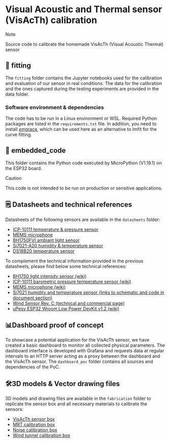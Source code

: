 # Visual Acoustic and Thermal sensor (VisAcTh) calibration
> [!NOTE]
> Source code to calibrate the homemade VisAcTh (Visual Acoustic Thermal) sensor


## 📁 fitting
The `fitting` folder contains the Jupyter notebooks used for the calibration and evaluation of our sensor in real conditions. The data for the calibration and the ones captured during the testing experiments are provided in the data folder.

### Software environment & dependencies 
The code has to be run in a Linux environment or WSL.
Required Python packages are listed in the `requirements.txt` file. In addition, you need to install [xmgrace](https://plasma-gate.weizmann.ac.il/Grace/), which can be used here as an alternative to lmfit for the curve fitting.

## 📁 embedded_code
This folder contains the Python code executed by MicroPython (V1.19.1) on the ESP32 board.

 > [!CAUTION]
 > This code is not intended to be run on production or sensitive applications.

## 🗒️ Datasheets and technical references

Datasheets of the following sensors are available in the `datasheets` folder:
* [ICP-10111 temperature & pressure sensor](./datasheets/datasheet_ICP10111_temperature_pressure_sensor.pdf)
* [MEMS microphone](./datasheets/datasheet_MEMS_microphone.pdf)
* [BH1750FVI ambiant light sensor](./datasheets/datasheets_BH1750FVI_ambiant_light_sensor.pdf)
* [Si7021-A20 humidity & temperature sensor](./datasheets/datasheet_Si7021-A20_humidity_temperature_sensor.pdf)
* [DS18B20 temperature sensor](./datasheets/datasheet_DS18B20_temperature_sensor.pdf)

To complement the technical information provided in the previous datasheets, please find below some technical references:
* [BH1750 light intensity sensor (wiki)](https://wiki.dfrobot.com/Light_Sensor__SKU_SEN0097_#target_4)
* [ICP-10111 barometric pressure temperature sensor (wiki)](https://wiki.dfrobot.com/SKU_SEN0516_Fermion_ICP_10111_Pressure_Sensor)
* [MEMS microphone (wiki)](https://wiki.dfrobot.com/Fermion_MEMS_Microphone_Sensor_SKU_SEN0487)
* [Si7021 humidity and temperature sensor (links to schematic and code in document section)](https://www.sparkfun.com/products/13763)
* [Wind Sensor Rev. C (technical and commercial page)](https://moderndevice.com/products/wind-sensor)
* [uPesy ESP32 Wroom Low Power DevKit v1.2 (wiki)](https://www.upesy.fr/blogs/tutorials/upesy-esp32-wroom-low-power-devkit-board-documentation-version-latest?shpxid=381d4974-6bc8-4380-b842-925b6b18ada5)

## 📊Dashboard proof of concept

To showcase a potential application for the VisAcTh sensor, we have created a basic dashboard to monitor all collected physical parameters.
The dashboard interface is developed with Grafana and requests data at regular intervals to an HTTP server acting as a proxy between the dashboard and the VisAcTh sensor. The `dashboard_poc` folder contains all sources and dependencies of the PoC.


## 🛠️3D models & Vector drawing files

3D models and drawing files are available in the `fabrication` folder to replicate the sensor box and all necessary materials to calibrate the sensors:
* [VisAcTh sensor box](./fabrication/sensor_box/)
* [MRT calibration box](./fabrication/MRT_calibration_box/)
* [Noise calibration box](./fabrication/noise_sensor_calibration_box/)
* [Wind tunnel calibration box](./fabrication/wind_tunnel/)


